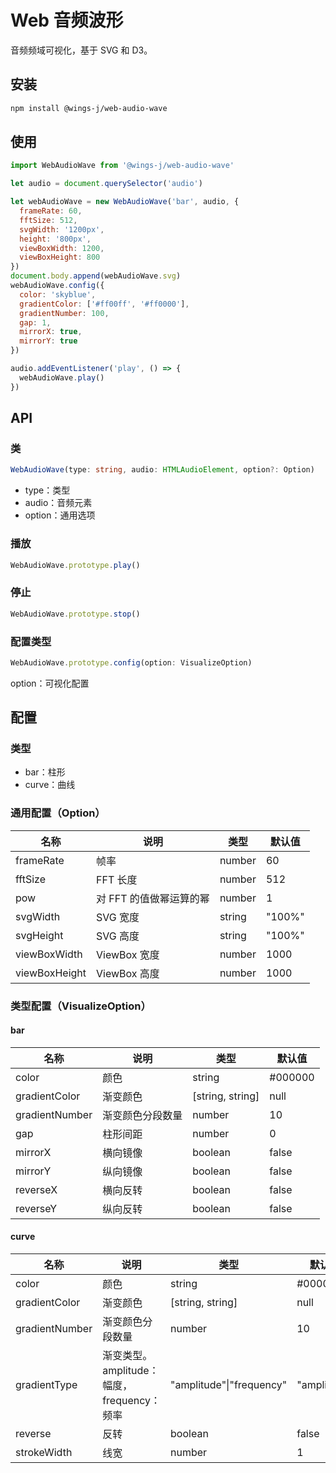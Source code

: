 # Web 音频波形

音频频域可视化，基于 SVG 和 D3。

## 安装

```bash
npm install @wings-j/web-audio-wave
```

## 使用

```js
import WebAudioWave from '@wings-j/web-audio-wave'

let audio = document.querySelector('audio')

let webAudioWave = new WebAudioWave('bar', audio, {
  frameRate: 60,
  fftSize: 512,
  svgWidth: '1200px',
  height: '800px',
  viewBoxWidth: 1200,
  viewBoxHeight: 800
})
document.body.append(webAudioWave.svg)
webAudioWave.config({
  color: 'skyblue',
  gradientColor: ['#ff00ff', '#ff0000'],
  gradientNumber: 100,
  gap: 1,
  mirrorX: true,
  mirrorY: true
})

audio.addEventListener('play', () => {
  webAudioWave.play()
})
```

## API

### 类

```ts
WebAudioWave(type: string, audio: HTMLAudioElement, option?: Option)
```

- type：类型
- audio：音频元素
- option：通用选项

### 播放

```ts
WebAudioWave.prototype.play()
```

### 停止

```ts
WebAudioWave.prototype.stop()
```

### 配置类型

```ts
WebAudioWave.prototype.config(option: VisualizeOption)
```

option：可视化配置

## 配置

### 类型

- bar：柱形
- curve：曲线

### 通用配置（Option）

| 名称          | 说明                    | 类型   | 默认值 |
| ------------- | ----------------------- | ------ | ------ |
| frameRate     | 帧率                    | number | 60     |
| fftSize       | FFT 长度                | number | 512    |
| pow           | 对 FFT 的值做幂运算的幂 | number | 1      |
| svgWidth      | SVG 宽度                | string | "100%" |
| svgHeight     | SVG 高度                | string | "100%" |
| viewBoxWidth  | ViewBox 宽度            | number | 1000   |
| viewBoxHeight | ViewBox 高度            | number | 1000   |

### 类型配置（VisualizeOption）

#### bar

| 名称           | 说明             | 类型             | 默认值  |
| -------------- | ---------------- | ---------------- | ------- |
| color          | 颜色             | string           | #000000 |
| gradientColor  | 渐变颜色         | [string, string] | null    |
| gradientNumber | 渐变颜色分段数量 | number           | 10      |
| gap            | 柱形间距         | number           | 0       |
| mirrorX        | 横向镜像         | boolean          | false   |
| mirrorY        | 纵向镜像         | boolean          | false   |
| reverseX       | 横向反转         | boolean          | false   |
| reverseY       | 纵向反转         | boolean          | false   |

#### curve

| 名称           | 说明                                       | 类型                     | 默认值      |
| -------------- | ------------------------------------------ | ------------------------ | ----------- |
| color          | 颜色                                       | string                   | #000000     |
| gradientColor  | 渐变颜色                                   | [string, string]         | null        |
| gradientNumber | 渐变颜色分段数量                           | number                   | 10          |
| gradientType   | 渐变类型。amplitude：幅度，frequency：频率 | "amplitude"\|"frequency" | "amplitude" |
| reverse        | 反转                                       | boolean                  | false       |
| strokeWidth    | 线宽                                       | number                   | 1           |
